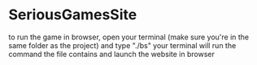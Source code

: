# SeriousGamesSite
to run the game in browser, open your terminal (make sure you're in the same folder as the project) and type "./bs"
your terminal will run the command the file contains and launch the website in browser
